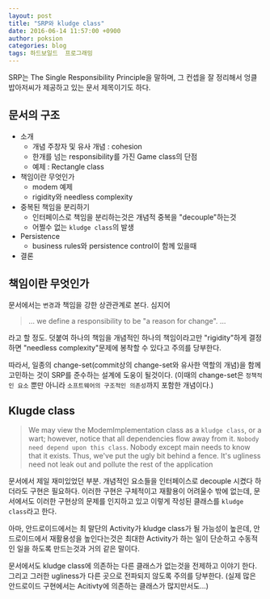 ```yaml
---
layout: post
title: "SRP와 kludge class"
date: 2016-06-14 11:57:00 +0900
author: poksion
categories: blog
tags: 하드보일드  프로그래밍
---
```


SRP는 The Single Responsibility Principle을 말하며, 그 컨셉을 잘 정리해서 엉클 밥아저씨가 제공하고 있는 문서 제목이기도 하다.

문서의 구조
--------

 * 소개
     * 개념 주창자 및 유사 개념 : cohesion
     * 한개를 넘는 responsibility를 가진 Game class의 단점
     * 예제 : Rectangle class
 * 책임이란 무엇인가
     * modem 예제
     * rigidity와 needless complexity
 * 중복된 책임을 분리하기
     * 인터페이스로 책임을 분리하는것은 개념적 중복을 "decouple"하는것
     * 어쩔수 없는 ``kludge class``의 발생
 * Persistence
     * business rules와 persistence control이 함께 있을때
 * 결론

책임이란 무엇인가
-------------

문서에서는 ``변경``과 책임을 강한 상관관계로 본다. 심지어

> ... we define a responsibility to be "a reason for change". ...

라고 할 정도. 덧붙여 하나의 책임을 개념적인 하나의 책임이라고만 "rigidity"하게 결정하면 "needless complexity"문제에 봉착할 수 있다고 주의를 당부한다.

따라서, 일종의 change-set(commit상의 change-set와 유사한 역할의 개념)을 함께 고민하는 것이 SRP를 준수하는 설계에 도웅이 될것이다. (이때의 change-set은 ``정책적인 요소`` 뿐만 아니라 ``소프트웨어의 구조적인 의존성``까지 포함한 개념이다.)

Klugde class <a name="klugde-class" ></a>
------------

> We may view the ModemImplementation class as a ``kludge class``, or a wart; however, notice that all dependencies flow away from it. ``Nobody need depend upon this class``. Nobody except main needs to know that it exists. Thus, we've put the ugly bit behind a fence. It's ugliness need not leak out and pollute the rest of the application

문서에서 제일 재미있었던 부분. 개념적인 요소들을 인터페이스로 decouple 시켰다 하더라도 구현은 필요하다. 이러한 구현은 구체적이고 재활용이 어려울수 밖에 없는데, 문서에서도 이러한 구현상의 문제를 인지하고 있고 이렇게 작성된 클래스를 ``kludge class``라고 한다.

아마, 안드로이드에서는 최 말단의 Activity가 kludge class가 될 가능성이 높은데, 안드로이드에서 재활용성을 높인다는것은 최대한 Activity가 하는 일이 단순하고 수동적인 일을 하도록 만드는것과 거의 같은 말이다.

문서에서도 kludge class에 의존하는 다른 클래스가 없는것을 전제하고 이야기 한다. 그리고 그러한 ugliness가 다른 곳으로 전파되지 않도록 주의를 당부한다. (실제 많은 안드로이드 구현에서는 Acitivty에 의존하는 클래스가 많지만서도...)

